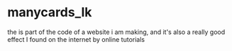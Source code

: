 # manycards_lk
the is part of the code of a website i am making, and it's also a really good effect I found on the internet by online tutorials
